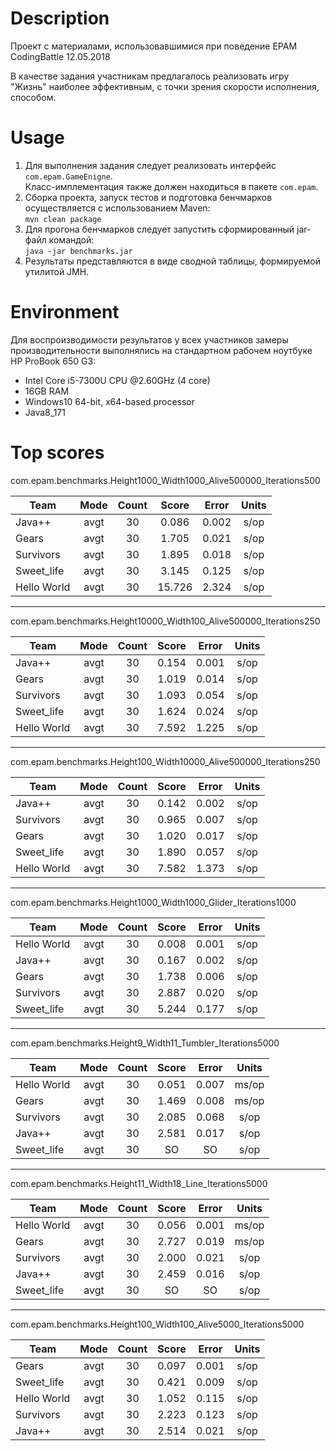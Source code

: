 # Description
Проект с материалами, использовавшимися при поведение EPAM CodingBattle 12.05.2018

В качестве задания участникам предлагалось реализовать игру "Жизнь" наиболее эффективным, с точки зрения скорости исполнения, способом.

# Usage
1. Для выполнения задания следует реализовать интерфейс `com.epam.GameEnigne`. <br/>Класс-имплементация также должен находиться в пакете `com.epam`.
2. Сборка проекта, запуск тестов и подготовка бенчмарков осуществляется с использованием Maven: <br/>`mvn clean package`
3. Для прогона бенчмарков следует запустить сформированный jar-файл командой: <br/>`java -jar benchmarks.jar`
4. Результаты представляются в виде сводной таблицы, формируемой утилитой JMH.

# Environment
Для воспроизводимости результатов у всех участников замеры производительности выполнялись на стандартном рабочем ноутбуке HP ProBook 650 G3:
* Intel Core i5-7300U CPU @2.60GHz (4 core)
* 16GB RAM
* Windows10 64-bit, x64-based processor
* Java8_171

# Top scores

com.epam.benchmarks.Height1000_Width1000_Alive500000_Iterations500

|     Team    | Mode | Count |  Score | Error | Units |
|-------------|:----:|:-----:|:------:|:-----:|:-----:|
| Java++      | avgt |   30  |  0.086 | 0.002 |  s/op |
| Gears       | avgt |   30  |  1.705 | 0.021 |  s/op |
| Survivors   | avgt |   30  |  1.895 | 0.018 |  s/op |
| Sweet_life  | avgt |   30  |  3.145 | 0.125 |  s/op |
| Hello World | avgt |   30  | 15.726 | 2.324 |  s/op |

----

com.epam.benchmarks.Height10000_Width100_Alive500000_Iterations250

|     Team    | Mode | Count | Score | Error | Units |
|-------------|:----:|:-----:|:-----:|:-----:|:-----:|
| Java++      | avgt |   30  | 0.154 | 0.001 |  s/op |
| Gears       | avgt |   30  | 1.019 | 0.014 |  s/op |
| Survivors   | avgt |   30  | 1.093 | 0.054 |  s/op |
| Sweet_life  | avgt |   30  | 1.624 | 0.024 |  s/op |
| Hello World | avgt |   30  | 7.592 | 1.225 |  s/op |

----

com.epam.benchmarks.Height100_Width10000_Alive500000_Iterations250

|     Team    | Mode | Count | Score | Error | Units |
|-------------|:----:|:-----:|:-----:|:-----:|:-----:|
| Java++      | avgt |   30  | 0.142 | 0.002 |  s/op |
| Survivors   | avgt |   30  | 0.965 | 0.007 |  s/op |
| Gears       | avgt |   30  | 1.020 | 0.017 |  s/op |
| Sweet_life  | avgt |   30  | 1.890 | 0.057 |  s/op |
| Hello World | avgt |   30  | 7.582 | 1.373 |  s/op |

----

com.epam.benchmarks.Height1000_Width1000_Glider_Iterations1000

|     Team    | Mode | Count | Score | Error | Units |
|-------------|:----:|:-----:|:-----:|:-----:|:-----:|
| Hello World | avgt |   30  | 0.008 | 0.001 |  s/op |
| Java++      | avgt |   30  | 0.167 | 0.002 |  s/op |
| Gears       | avgt |   30  | 1.738 | 0.006 |  s/op |
| Survivors   | avgt |   30  | 2.887 | 0.020 |  s/op |
| Sweet_life  | avgt |   30  | 5.244 | 0.177 |  s/op |

----

com.epam.benchmarks.Height9_Width11_Tumbler_Iterations5000

|     Team    | Mode | Count | Score | Error | Units |
|-------------|:----:|:-----:|:-----:|:-----:|:-----:|
| Hello World | avgt |   30  | 0.051 | 0.007 | ms/op |
| Gears       | avgt |   30  | 1.469 | 0.008 | ms/op |
| Survivors   | avgt |   30  | 2.085 | 0.068 |  s/op |
| Java++      | avgt |   30  | 2.581 | 0.017 |  s/op |
| Sweet_life  | avgt |   30  |   SO  |   SO  |  s/op |

----

com.epam.benchmarks.Height11_Width18_Line_Iterations5000

|     Team    | Mode | Count | Score | Error | Units |
|-------------|:----:|:-----:|:-----:|:-----:|:-----:|
| Hello World | avgt |   30  | 0.056 | 0.001 | ms/op |
| Gears       | avgt |   30  | 2.727 | 0.019 | ms/op |
| Survivors   | avgt |   30  | 2.000 | 0.021 |  s/op |
| Java++      | avgt |   30  | 2.459 | 0.016 |  s/op |
| Sweet_life  | avgt |   30  |   SO  |   SO  |  s/op |

----

com.epam.benchmarks.Height100_Width100_Alive5000_Iterations5000

|     Team    | Mode | Count | Score | Error | Units |
|-------------|:----:|:-----:|:-----:|:-----:|:-----:|
| Gears       | avgt |   30  | 0.097 | 0.001 |  s/op |
| Sweet_life  | avgt |   30  | 0.421 | 0.009 |  s/op | <- Unstable
| Hello World | avgt |   30  | 1.052 | 0.115 |  s/op |
| Survivors   | avgt |   30  | 2.223 | 0.123 |  s/op |
| Java++      | avgt |   30  | 2.514 | 0.021 |  s/op |
